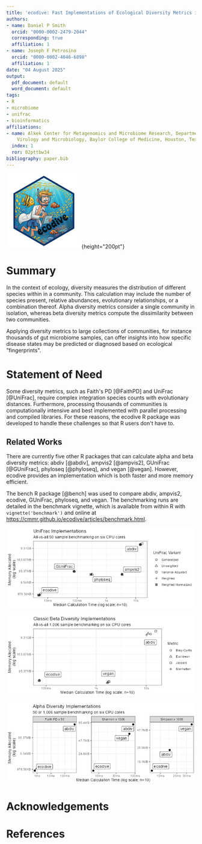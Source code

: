 ```yaml
---
title: 'ecodive: Fast Implementations of Ecological Diversity Metrics in R'
authors:
- name: Daniel P Smith
  orcid: "0000-0002-2479-2044"
  corresponding: true
  affiliation: 1
- name: Joseph F Petrosino
  orcid: "0000-0002-4046-6898"
  affiliation: 1
date: "04 August 2025"
output:
  pdf_document: default
  word_document: default
tags:
- R
- microbiome
- unifrac
- bioinformatics
affiliations:
- name: Alkek Center for Metagenomics and Microbiome Research, Department of Molecular
    Virology and Microbiology, Baylor College of Medicine, Houston, Texas, USA
  index: 1
  ror: 02pttbw34
bibliography: paper.bib
---
```



![Ecodive package logo](../man/figures/logo.png){height="200pt"}


# Summary

In the context of ecology, diversity measures the distribution of different
species within in a community. This calculation may include the number of
species present, relative abundances, evolutionary relationships, or a
combination thereof. Alpha diversity metrics consider a single community in
isolation, whereas beta diversity metrics compute the dissimilarity between two
communities.

Applying diversity metrics to large collections of communities, for instance
thousands of gut microbiome samples, can offer insights into how specific
disease states may be predicted or diagnosed based on ecological "fingerprints".




# Statement of Need

Some diversity metrics, such as Faith's PD [@FaithPD] and UniFrac [@UniFrac],
require complex integration species counts with evolutionary distances.
Furthermore, processing thousands of communities is computationally intensive
and best implemented with parallel processing and compiled libraries. For these
reasons, the ecodive R package was developed to handle these challenges so that
R users don't have to.




## Related Works

There are currently five other R packages that can calculate alpha and beta
diversity metrics: abdiv [@abdiv], ampvis2 [@ampvis2], GUniFrac [@GUniFrac],
phyloseq [@phyloseq], and vegan [@vegan]. However, ecodive provides an
implementation which is both faster and more memory efficient.

The bench R package [@bench] was used to compare abdiv, ampvis2, ecodive,
GUniFrac, phyloseq, and vegan. The benchmarking runs are detailed in the
benchmark vignette, which is available from within R with
`vignette('benchmark')` and online at
<https://cmmr.github.io/ecodive/articles/benchmark.html>.


![UniFrac benchmarks. Ecodive is 15x to 2800x faster and uses 60x - 25000x less memory.](../man/figures/unifrac-benchmark.png)


![Classic beta diversity benchmarks. Ecodive is 23x to 160x faster and uses 0.8x to 640x less memory.](../man/figures/bdiv-benchmark.png)


![Alpha  diversity benchmarks. Ecodive is 10x to 40x faster and uses 5x to 25x less memory.](../man/figures/adiv-benchmark.png)




# Acknowledgements

# References
